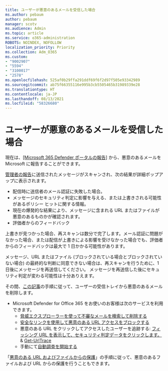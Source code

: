 ```yaml
---
title: ユーザーが悪意のあるメールを受信した場合
ms.author: pebaum
author: pebaum
manager: scotv
ms.audience: Admin
ms.topic: article
ms.service: o365-administration
ROBOTS: NOINDEX, NOFOLLOW
localization_priority: Priority
ms.collection: Adm_O365
ms.custom:
- "9002907"
- "5594"
- "3100017"
- "2578"
ms.openlocfilehash: 525af0b29ffa291ddf69f6f2d97f505e93342989
ms.sourcegitcommit: ab75f66355116e995b3cb5505465b31989339e28
ms.translationtype: HT
ms.contentlocale: ja-JP
ms.lasthandoff: 08/13/2021
ms.locfileid: "58326680"
---
```

# <a name="did-your-users-receive-malicious-email"></a>ユーザーが悪意のあるメールを受信した場合

現在は、[[Microsoft 365 Defender ポータルの報告]](https://sip.security.microsoft.com/reportsubmission?viewid=admin) から、悪意のあるメールを Microsoft に報告することができます。

[管理者の報告](https://security.microsoft.com/reportsubmission?viewid=admin)に送信されたメッセージがスキャンされ、次の結果が詳細ポップアップに表示されます。

- 配信時に送信者のメール認証に失敗した場合。
- メッセージのセキュリティ判定に影響を与える、または上書きされる可能性があるポリシー ヒットに関する情報。
- 現在の爆発的な結果により、メッセージに含まれる URL またはファイルが悪意のあるものかが確認されます。
- 評価者からのフィードバック

上書きが見つかった場合、再スキャンは数分で完了します。メール認証に問題がなかった場合、または配信が上書きによる影響を受けなかった場合でも、評価者からのフィードバックは最大で 1 日かかる可能性があります。

メッセージ、URL またはファイル (ブロックされている場合とブロックされていない場合) の最終的な判断に同意できない場合は、再スキャンを行うために、1 日後にメッセージを再送信してください。 メッセージを再送信した後にセキュリティ判定が変わる可能性は十分ありえます。

その間、[この記事](https://docs.microsoft.com/microsoft-365/compliance/search-for-and-delete-messages-in-your-organization)の手順に従って、ユーザーの受信トレイから悪意のあるメールを削除します。

- Microsoft Defender for Office 365 をお使いのお客様は次のサービスを利用できます。
  - [脅威エクスプローラーを使って不審なメールを検索して削除する](https://docs.microsoft.com/microsoft-365/security/office-365-security/investigate-malicious-email-that-was-delivered)
  - [安全なリンクを使用して悪意のある URL アクセスをブロックする](https://docs.microsoft.com/microsoft-365/security/office-365-security/safe-links)
  - 悪意のある URL をクリックしてアクセスしたユーザーを追跡する: [フィッシング URL を表示して、セキュリティ判定データをクリックします。](https://docs.microsoft.com/microsoft-365/security/office-365-security/threat-explorer) & [Get-UrlTrace](https://docs.microsoft.com/powershell/module/exchange/get-urltrace)
  - 手動にて[自動調査を開始する](https://docs.microsoft.com/microsoft-365/security/office-365-security/automated-investigation-response-office)

「[悪意のある URL およびファイルからの保護](https://docs.microsoft.com/microsoft-365/security/office-365-security/protect-against-threats)」の手順に従って、悪意のあるファイルおよび URL からの保護を行うこともできます。
